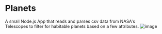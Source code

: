 # Planets

A small Node.js App that reads and parses csv data from NASA's Telescopes to filter for habitable planets based on a few attributes.
![image](https://user-images.githubusercontent.com/82032094/166242071-bc3c2cc1-4181-4a6e-ad91-0275f34f5020.png)
